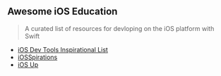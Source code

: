 ## Awesome iOS Education

> A curated list of resources for devloping on the iOS platform with Swift 

- [iOS Dev Tools Inspirational List](https://iosdev.tools/tag?id=inspiration)
- [iOSSpirations](http://www.iospirations.com/)
- [iOS Up](http://www.ios.uplabs.com/)